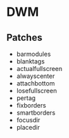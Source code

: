 # DWM

## Patches

* barmodules
* blanktags
* actualfullscreen
* alwayscenter
* attachbottom
* losefullscreen
* pertag
* fixborders
* smartborders
* focusdir
* placedir
